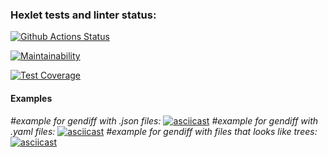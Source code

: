 ### Hexlet tests and linter status:
[![Github Actions Status](https://github.com/JhonnyT18/python-project-lvl2/workflows/hexlet-check/badge.svg)](https://github.com/JhonnyT18/python-project-lvl2/actions)

[![Maintainability](https://api.codeclimate.com/v1/badges/12dc053ac6671063f54f/maintainability)](https://codeclimate.com/github/JhonnyT18/python-project-lvl2/maintainability)

[![Test Coverage](https://api.codeclimate.com/v1/badges/12dc053ac6671063f54f/test_coverage)](https://codeclimate.com/github/JhonnyT18/python-project-lvl2/gendiff/test_coverage)
#### Examples
*#example for gendiff with .json files:*
[![asciicast](https://asciinema.org/a/mKESp62IplcPrjuX78olim3Bv.svg)](https://asciinema.org/a/mKESp62IplcPrjuX78olim3Bv)
*#example for gendiff with .yaml files:*
[![asciicast](https://asciinema.org/a/cu2Qnu0oPmUz6aRGwvRJlazhB.svg)](https://asciinema.org/a/cu2Qnu0oPmUz6aRGwvRJlazhB)
*#example for gendiff with files that looks like trees:*
[![asciicast](https://asciinema.org/a/b5QBWVjLf5Vr5VRo9eN6GylJD.svg)](https://asciinema.org/a/b5QBWVjLf5Vr5VRo9eN6GylJD)